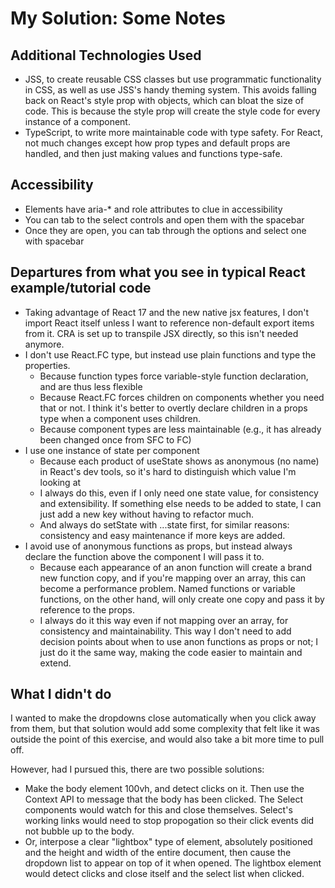 # My Solution: Some Notes

## Additional Technologies Used
* JSS, to create reusable CSS classes but use programmatic functionality in CSS, as well as use JSS's handy theming system. This avoids falling back on React's style prop with objects, which can bloat the size of code. This is because the style prop will create the style code for every instance of a component.
* TypeScript, to write more maintainable code with type safety. For React, not much changes except how prop types and default props are handled, and then just making values and functions type-safe.

## Accessibility
* Elements have aria-* and role attributes to clue in accessibility
* You can tab to the select controls and open them with the spacebar
* Once they are open, you can tab through the options and select one with spacebar

## Departures from what you see in typical React example/tutorial code

* Taking advantage of React 17 and the new native jsx features, I don't import React itself unless I want to reference non-default export items from it. CRA is set up to transpile JSX directly, so this isn't needed anymore.
* I don't use React.FC type, but instead use plain functions and type the properties.
  - Because function types force variable-style function declaration, and are thus less flexible
  - Because React.FC forces children on components whether you need that or not. I think it's better to overtly declare children in a props type when a component uses children.
  - Because component types are less maintainable (e.g., it has already been changed once from SFC to FC)
* I use one instance of state per component 
  - Because each product of useState shows as anonymous (no name) in React's dev tools, so it's hard to distinguish which value I'm looking at
  - I always do this, even if I only need one state value, for consistency and extensibility. If something else needs to be added to state, I can just add a new key without having to refactor much.
  - And always do setState with ...state first, for  similar reasons: consistency and easy maintenance if more keys are added.
* I avoid use of anonymous functions as props, but instead always declare the function above the component I will pass it to.
  - Because each appearance of an anon function will create a brand new function copy, and if you're mapping over an array, this can become a performance problem. Named functions or variable functions, on the other hand, will only create one copy and pass it by reference to the props.
  - I always do it this way even if not mapping over an array, for consistency and maintainability. This way I don't need to add decision points about when to use anon functions as props or not; I just do it the same way, making the code easier to maintain and extend. 

## What I didn't do

I wanted to make the dropdowns close automatically when you click away from them, but that solution would add some complexity that felt like it was outside the point of this exercise, and would also take a bit more time to pull off. 

However, had I pursued this, there are two possible solutions:
* Make the body element 100vh, and detect clicks on it. Then use the Context API to message that the body has been clicked. The Select components would watch for this and close themselves. Select's working links would need to stop propogation so their click events did not bubble up to the body.
* Or, interpose a clear "lightbox" type of element, absolutely positioned and the height and width of the entire document, then cause the dropdown list to appear on top of it when opened. The lightbox element would detect clicks and close itself and the select list when clicked.